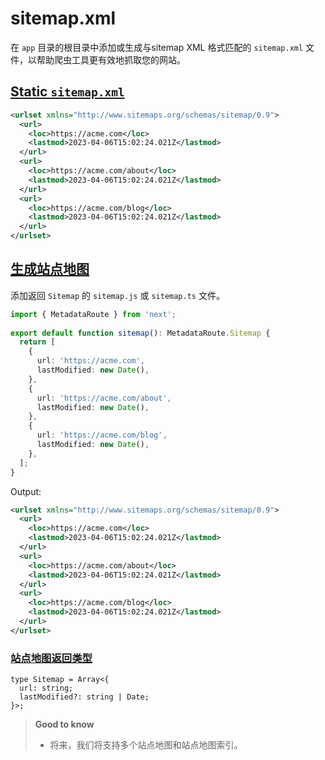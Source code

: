 # sitemap.xml

在 `app` 目录的根目录中添加或生成与sitemap XML 格式匹配的 `sitemap.xml` 文件，以帮助爬虫工具更有效地抓取您的网站。

## [Static `sitemap.xml`](https://nextjs.org/docs/app/api-reference/file-conventions/metadata/sitemap#static-sitemapxml)

```xml
<urlset xmlns="http://www.sitemaps.org/schemas/sitemap/0.9">
  <url>
    <loc>https://acme.com</loc>
    <lastmod>2023-04-06T15:02:24.021Z</lastmod>
  </url>
  <url>
    <loc>https://acme.com/about</loc>
    <lastmod>2023-04-06T15:02:24.021Z</lastmod>
  </url>
  <url>
    <loc>https://acme.com/blog</loc>
    <lastmod>2023-04-06T15:02:24.021Z</lastmod>
  </url>
</urlset>
```

## [生成站点地图](https://nextjs.org/docs/app/api-reference/file-conventions/metadata/sitemap#generate-a-sitemap)

添加返回 `Sitemap` 的 `sitemap.js` 或 `sitemap.ts` 文件。

```ts
import { MetadataRoute } from 'next';
 
export default function sitemap(): MetadataRoute.Sitemap {
  return [
    {
      url: 'https://acme.com',
      lastModified: new Date(),
    },
    {
      url: 'https://acme.com/about',
      lastModified: new Date(),
    },
    {
      url: 'https://acme.com/blog',
      lastModified: new Date(),
    },
  ];
}
```

Output:

```xml
<urlset xmlns="http://www.sitemaps.org/schemas/sitemap/0.9">
  <url>
    <loc>https://acme.com</loc>
    <lastmod>2023-04-06T15:02:24.021Z</lastmod>
  </url>
  <url>
    <loc>https://acme.com/about</loc>
    <lastmod>2023-04-06T15:02:24.021Z</lastmod>
  </url>
  <url>
    <loc>https://acme.com/blog</loc>
    <lastmod>2023-04-06T15:02:24.021Z</lastmod>
  </url>
</urlset>
```

### [站点地图返回类型](https://nextjs.org/docs/app/api-reference/file-conventions/metadata/sitemap#sitemap-return-type)

```tsx
type Sitemap = Array<{
  url: string;
  lastModified?: string | Date;
}>;
```

> **Good to know**
>
> - 将来，我们将支持多个站点地图和站点地图索引。